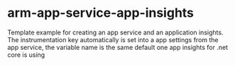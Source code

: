 # arm-app-service-app-insights
Template example for creating an app service and an application insights. The instrumentation key automatically is set into a app settings from the app service, the variable name is the same default one app insights for .net core is using
